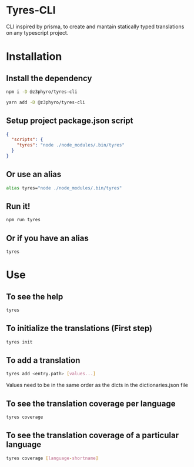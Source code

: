 # Tyres-CLI

CLI inspired by prisma, to create and mantain statically typed translations on any typescript project.

# Installation

## Install the dependency
```bash
npm i -D @z3phyro/tyres-cli
```

```bash
yarn add -D @z3phyro/tyres-cli
```

## Setup project package.json script

```json
{
  "scripts": {
    "tyres": "node ./node_modules/.bin/tyres"
  }
}
```

## Or use an alias
```bash
alias tyres="node ./node_modules/.bin/tyres"
```

## Run it!

```bash
npm run tyres
```

## Or if you have an alias
```
tyres
```

# Use

## To see the help
```bash
tyres
```

## To initialize the translations (First step)
```bash
tyres init
```

## To add a translation
```bash
tyres add <entry.path> [values...]
```

Values need to be in the same order as the dicts in the dictionaries.json file

## To see the translation coverage per language 

```bash
tyres coverage
```

## To see the translation coverage of a particular language 

```bash
tyres coverage [language-shortname]
```
